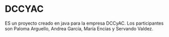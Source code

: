 # DCCYAC
ES un proyecto creado en java para la empresa DCCyAC. Los participantes son Paloma Arguello, Andrea García, María Encias y Servando Valdez.
